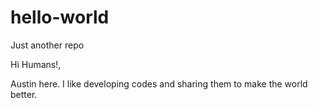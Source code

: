# hello-world
Just another repo

Hi Humans!,

Austin here. I like developing codes and sharing them to make the world better. 
